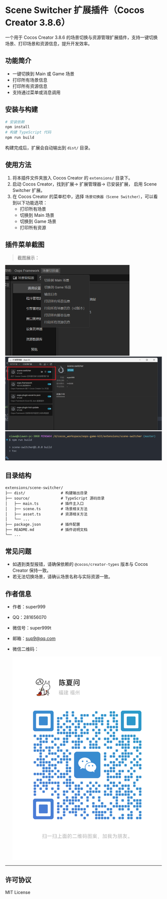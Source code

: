 # Scene Switcher 扩展插件（Cocos Creator 3.8.6）

一个用于 Cocos Creator 3.8.6 的场景切换与资源管理扩展插件，支持一键切换场景、打印场景和资源信息，提升开发效率。

## 功能简介

- 一键切换到 Main 或 Game 场景
- 打印所有场景信息
- 打印所有资源信息
- 支持通过菜单或消息调用

## 安装与构建

```bash
# 安装依赖
npm install
# 构建 TypeScript 代码
npm run build
```

构建完成后，扩展会自动输出到 `dist/` 目录。

## 使用方法

1. 将本插件文件夹放入 Cocos Creator 的 `extensions/` 目录下。
2. 启动 Cocos Creator，找到扩展-> 扩展管理器-> 已安装扩展， 启用 Scene Switcher 扩展。
3. 在 Cocos Creator 的菜单栏中，选择 `场景切换器（Scene Switcher）`，可以看到以下功能选项：
   - 打印所有场景
   - 切换到 Main 场景
   - 切换到 Game 场景
   - 打印所有资源


## 插件菜单截图

> 截图展示：


<img src="./images/menu1.png" alt="菜单示例1" width="400" /><br/>
<img src="./images/menu2.png" alt="菜单示例2" width="580" /><br/>
<img src="./images/npm_run_build.png" alt="构建示例" width="600" /><br/>

## 目录结构

```
extensions/scene-switcher/
├── dist/                # 构建输出目录
├── source/              # TypeScript 源码目录
│   ├── main.ts          # 插件主入口
│   ├── scene.ts         # 场景相关方法
│   ├── asset.ts         # 资源相关方法
│   └── ...
├── package.json         # 插件配置
├── README.md            # 插件说明文档
└── ...
```

## 常见问题

- 如遇到类型报错，请确保依赖的 `@cocos/creator-types` 版本与 Cocos Creator 保持一致。
- 若无法切换场景，请确认场景名称与实际资源一致。

## 作者信息

- 作者：super999
- QQ：281656070
- 微信号：super999t
- 邮箱：sup9@qq.com
- 微信二维码：

  ![微信二维码](./images/wechat_qr.png)

---

## 许可协议

MIT License
